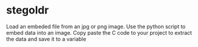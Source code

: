 # stegoldr
Load an embeded file from an jpg or png image. Use the python script to embed data into an image. Copy paste the C code to your project to extract the data and save it to a variable